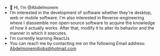 - 👋 Hi, I’m @Abdelmonem
-  I’m interested in the development of software whether they're desktop, web or mobile software.  I'm also interested in Reverse-engineering where I diassemble non        open-source software to acquire the knowledge of how it actually works. After that, 
   modify it to alter its behavior and the manner in which it executes.
-  I’m currently learning ReactJs
-  You can reach me by contacting me on the following Email address: Abdelmonem4jobs@hotmail.com

<!---
Abdelmonem1337er/Abdelmonem1337er is a ✨ special ✨ repository because its `README.md` (this file) appears on your GitHub profile.
You can click the Preview link to take a look at your changes.
--->
